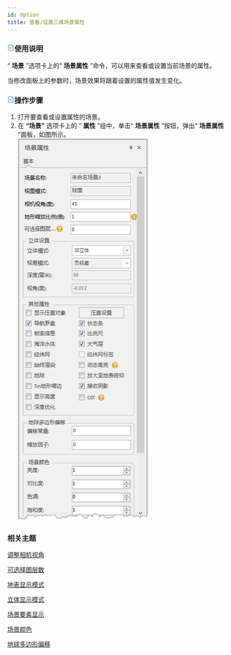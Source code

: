```yaml
---
id: Option
title: 查看/设置三维场景属性  
---  
```

### ![](../../img/read.gif)使用说明

“ **场景** ”选项卡上的“ **场景属性** ”命令，可以用来查看或设置当前场景的属性。

当修改面板上的参数时，场景效果将跟着设置的属性值发生变化。

### ![](../../img/read.gif)操作步骤

  1. 打开要查看或设置属性的场景。
  2. 在 **“场景”** 选项卡上的 “ **属性** ”组中，单击“ **场景属性** ”按钮，弹出“ **场景属性** ”面板，如图所示。    
![](img/Option.png)  
 

###  相关主题

 [调整相机视角](AngelAdjustment)

 [可选择图层数](OptionalLayersNumber)


[地表显示模式](../../SceneOperation/AdvancedSceneSetting/Surface)


[立体显示模式](../../SceneOperation/AdvancedSceneSetting/Vectorgraph)


[场景要素显示](../../SceneOperation/AdvancedSceneSetting/PropertyGroup)


[场景颜色](../../SceneOperation/AdvancedSceneSetting/SceneColor)


[地球多边形偏移](../../SceneOperation/AdvancedLayserSetting/PolygonOffset)




